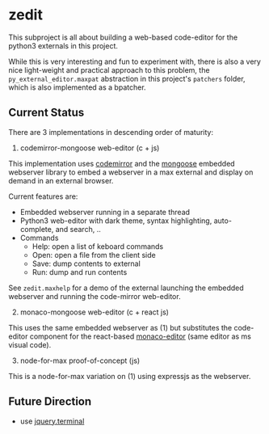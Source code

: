# zedit

This subproject is all about building a web-based code-editor for the python3 externals in this project.

While this is very interesting and fun to experiment with, there is also a very nice light-weight and practical approach to this problem, the `py_external_editor.maxpat` abstraction in this project's `patchers` folder, which is also implemented as a bpatcher.

## Current Status

There are 3 implementations in descending order of maturity:

1. codemirror-mongoose web-editor (c + js)

This implementation uses [codemirror](https://codemirror.net) and the [mongoose](https://github.com/cesanta/mongoose) embedded webserver library to embed a webserver in a max external and display on demand in an external browser.

Current features are:

- Embedded webserver running in a separate thread
- Python3 web-editor with dark theme, syntax highlighting, auto-complete, and search, ..
- Commands
	- Help: open a list of keboard commands
	- Open: open a file from the client side
	- Save: dump contents to external
	- Run: dump and run contents

See `zedit.maxhelp` for a demo of the external launching the embedded webserver and running the code-mirror web-editor.

2. monaco-mongoose web-editor (c + react js)

This uses the same embedded webserver as (1) but substitutes the code-editor component for the react-based [monaco-editor](https://github.com/suren-atoyan/monaco-react) (same editor as ms visual code).


3. node-for-max proof-of-concept (js)

This is a node-for-max variation on (1) using expressjs as the webserver.



## Future Direction


- use [jquery.terminal](https://github.com/jcubic/jquery.terminal)
